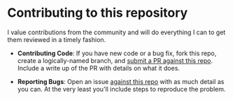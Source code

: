 # Contributing to this repository

I value contributions from the community and will do everything I can to get
them reviewed in a timely fashion.

- **Contributing Code**: If you have new code or a bug fix, fork this repo,
  create a logically-named branch, and [submit a PR against this
  repo](https://github.com/vihu/vincenty-core). Include a write up of the PR with details
  on what it does.

- **Reporting Bugs**: Open an issue [against this
  repo](https://github.com/vihu/vincenty-core/issues) with as much detail as you can. At
  the very least you'll include steps to reproduce the problem.
